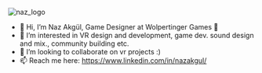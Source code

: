 
![naz_logo](https://user-images.githubusercontent.com/66785901/221873076-2d2a9fea-0b25-4164-a6e2-223755334305.png?style="width:50px;")

- 👋 Hi, I’m Naz Akgül, Game Designer at Wolpertinger Games 🐺
- 👀 I’m interested in VR design and development, game dev. sound design and mix., community building etc.
- 💞️ I’m looking to collaborate on vr projects :)
- 📫 Reach me here: https://www.linkedin.com/in/nazakgul/

<!---
comoyomalove/comoyomalove is a ✨ special ✨ repository because its `README.md` (this file) appears on your GitHub profile.
You can click the Preview link to take a look at your changes.
--->

